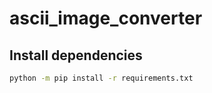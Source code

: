 # ascii_image_converter

## Install dependencies

```bash
python -m pip install -r requirements.txt
```
